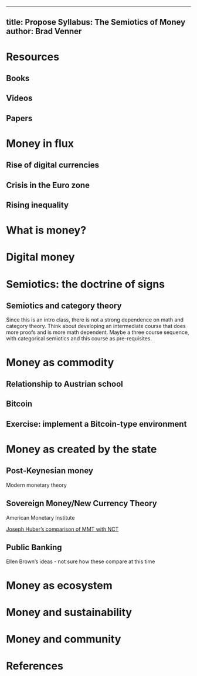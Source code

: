---
title:  Propose Syllabus:  The Semiotics of Money
author:  Brad Venner
----

# Resources
## Books
## Videos
## Papers

# Money in flux
## Rise of digital currencies
## Crisis in the Euro zone
## Rising inequality

# What is money?
<!---
Overview of the various themes of the course.
Could probably use Bernard Lietaer's videos here.
--->

# Digital money
<!---
I'd like to use one of the open-source digital
platforms for the design of money.  Perhaps Ethereum.

Another possibility would be the categorical 
informatics platform AQL.  This has the advantage
of clear syntax, a graphical design, categorical 
semantics
--->

# Semiotics:  the doctrine of signs

## Semiotics and category theory
Since this is an intro class, there is not a
strong dependence on math and category theory.  Think about
developing an intermediate course that does more 
proofs and is more math dependent.  Maybe a three course
sequence, with categorical semiotics and this course as 
pre-requisites.

# Money as commodity

## Relationship to Austrian school

## Bitcoin

## Exercise:  implement a Bitcoin-type environment

# Money as created by the state

## Post-Keynesian money

Modern monetary theory

## Sovereign Money/New Currency Theory

American Monetary Institute

[Joseph Huber’s comparison of MMT with NCT][Huber-2012]

## Public Banking

Ellen Brown’s ideas - not sure how these compare at this time

# Money as ecosystem

#
# Money and sustainability

# Money and community
    
# References
[Huber-2012]: https://static1.squarespace.com/static/51ab60bee4b0361e5f3ed7fb/t/51ee76bfe4b0cc8c8b66ed72/1374582463955/MMT+and+NCT.pdf


